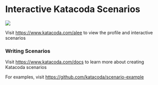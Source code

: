 # Interactive Katacoda Scenarios

[![](http://shields.katacoda.com/katacoda/alee/count.svg)](https://www.katacoda.com/alee "Get your profile on Katacoda.com")

Visit https://www.katacoda.com/alee to view the profile and interactive scenarios

### Writing Scenarios
Visit https://www.katacoda.com/docs to learn more about creating Katacoda scenarios

For examples, visit https://github.com/katacoda/scenario-example
